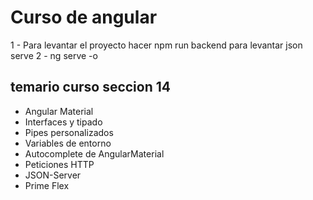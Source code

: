 # Curso de angular

1 - Para levantar el proyecto hacer npm run backend para levantar json serve
2 - ng serve -o

## temario curso seccion 14

- Angular Material
- Interfaces y tipado
- Pipes personalizados
- Variables de entorno
- Autocomplete de AngularMaterial
- Peticiones HTTP
- JSON-Server
- Prime Flex

